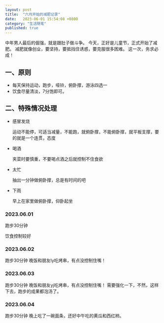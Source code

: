 ```yaml
---
layout: post
title:  "六月开始的减肥记录"
date:   2023-06-01 15:54:08 +0800
category: "生活随笔"
published: true
---
```


中年男人最后的倔强，就是跟肚子做斗争。
今天，正好是儿童节，正式开始了减肥。
减肥就像创业，要坚持，要抵挡住诱惑，要克服很多困难。
这一次，务求必成！

<!--more-->
## 一、原则
- 每天保持运动，跑步，哑铃，俯卧撑，游泳四选一
- 饮食尽量清淡，7分饱即可。

## 二、特殊情况处理
- 感冒发烧
  
  运动不能停，可适当减量，不能跑，就俯卧撑，不能俯卧撑，就平板支撑，要的就是一个连贯，态度
- 喝酒
  
  夹菜时要慎重，不要喝点酒之后就控制不住食欲
- 太忙
  
  抽出一分钟做俯卧撑，总是有时间的吧
- 下雨
  
  早上在家里做俯卧撑，仰卧起坐

### 2023.06.01
跑步30分钟

饮食控制较好
### 2023.06.02
跑步30分钟
晚饭和朋友ly吃烤串，有点没控制住嘴！


### 2023.06.03
跑步30分钟
晚饭和朋友yj吃烤串，有点没控制住嘴！
需要强化一下，不然，这样下去，跑步的成果都泡汤了。


### 2023.06.04
跑步30分钟
晚上吃了一碗面条，还好中午吃的黄瓜和西红柿。


